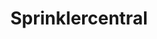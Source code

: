 ---
title: 'Sprinklercentral'
symbol_image: '/images/symbols/bl/24.svg'
weight: 24
card: true
card_color: 'bg-symbol-blue'
---